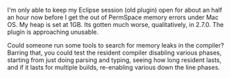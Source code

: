 I'm only able to keep my Eclipse session (old plugin) open for about an half an hour now before I get the out of PermSpace memory errors under Mac OS. My heap is set at 1GB. Its gotten much worse, qualitatively, in 2.7.0. The plugin is approaching unusable. 

Could someone run some tools to search for memory leaks in the compiler? Barring that, you could test the resident compiler disabling various phases, starting from just doing parsing and typing, seeing how long resident lasts, and if it lasts for multiple builds, re-enabling various down the line phases.


